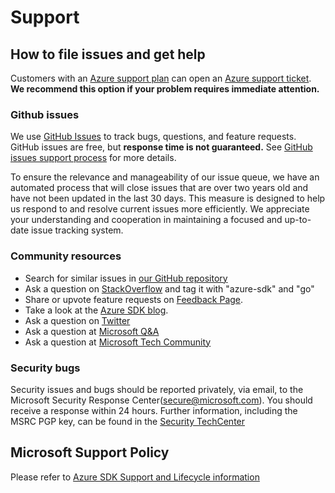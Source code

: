 # Support

## How to file issues and get help  

Customers with an [Azure support plan](https://azure.microsoft.com/support/options/) can open an [Azure support ticket](https://azure.microsoft.com/support/create-ticket/).
**We recommend this option if your problem requires immediate attention.** 

### Github issues
We use [GitHub Issues](https://github.com/Azure/azure-sdk-for-go/issues/new/choose) to track bugs, questions, and feature requests. 
GitHub issues are free, but **response time is not guaranteed.** See [GitHub issues support process](https://devblogs.microsoft.com/azure-sdk/github-issue-support-process/) for more details.

To ensure the relevance and manageability of our issue queue, we have an automated process that will close issues that are over two years old and have not been updated in the last 30 days. This measure is designed to help us respond to and resolve current issues more efficiently. We appreciate your understanding and cooperation in maintaining a focused and up-to-date issue tracking system.

### Community resources
- Search for similar issues in [our GitHub repository](https://github.com/Azure/azure-sdk-for-go/issues)
- Ask a question on [StackOverflow](https://stackoverflow.com/questions/tagged/azure-sdk+go) and tag it with "azure-sdk" and "go"
- Share or upvote feature requests on [Feedback Page](https://feedback.azure.com/forums/34192--general-feedback).
- Take a look at the [Azure SDK blog](https://devblogs.microsoft.com/azure-sdk/).
- Ask a question on [Twitter](https://twitter.com/AzureSDK)
- Ask a question at [Microsoft Q&A](https://docs.microsoft.com/answers/products/azure?WT.mc_id=Portal-Microsoft_Azure_Support&product=all)
- Ask a question at [Microsoft Tech Community](https://techcommunity.microsoft.com/t5/azure/ct-p/Azure)

### Security bugs
Security issues and bugs should be reported privately, via email, to the Microsoft Security Response Center(secure@microsoft.com). 
You should receive a response within 24 hours. 
Further information, including the MSRC PGP key, can be found in the [Security TechCenter](https://www.microsoft.com/msrc/faqs-report-an-issue?rtc=1)

## Microsoft Support Policy

Please refer to [Azure SDK Support and Lifecycle information](https://azure.github.io/azure-sdk/policies_support.html)
